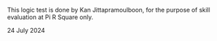 This logic test is done by Kan Jittapramoulboon,
for the purpose of skill evaluation at Pi R Square only.

24 July 2024
